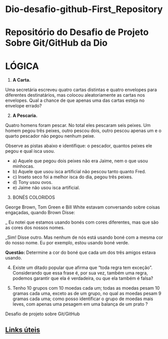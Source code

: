 # Dio-desafio-github-First_Repository<br>
# Repositório do Desafio de Projeto Sobre Git/GitHub da Dio <br>

# LÓGICA

1)	**A Carta.**

Uma secretária escreveu quatro cartas distintas e quatro envelopes para diferentes destinatários, mas colocou aleatoriamente as cartas nos envelopes. 
Qual a chance de que apenas uma das cartas esteja no envelope errado? 

2)	**A Pescaria.**

Quatro homens foram pescar. No total eles pescaram seis peixes. Um homem pegou três peixes, outro pescou dois, outro pescou apenas um e o quarto pescador não pegou nenhum peixe. 

Observe as pistas abaixo e identifique: 
o pescador, quantos peixes ele pegou e qual isca usou.

  * a)	Aquele que pegou dois peixes não era Jaime, nem o que usou minhocas.
  * b)	Aquele que usou isca artificial não pescou tanto quanto Fred.
  * c)	Inseto seco foi a melhor isca do dia, pegou três peixes.
  * d)	Tony usou ovos.
  * e)	Jaime não usou isca artificial.


3)	BONÉS COLORIDOS

George Brown, Tom Green e Bill White estavam conversando sobre coisas engaçadas, quando Brown Disse:

_ Eu notei que estamos usando bonés com cores diferentes, mas que são as cores dos nossos nomes. 

_Sim! Disse outro. Mas nenhum de nós está usando boné com a mesma cor do nosso nome. Eu por exemplo, estou usando boné verde.

**Questão:** Determine a cor do boné que cada um dos três amigos estava usando.  

4)	Existe um ditado popular que afirma que “toda regra tem exceção”. Considerando que essa frase é, por sua vez, também uma regra, podemos garantir que ela é verdadeira, ou que ela também é falsa?

5)	Tenho 10 grupos com 10 moedas cada um; todas as moedas pesam 10 gramas cada uma, exceto as de um grupo, no qual as moedas pesam 9 gramas cada uma; como posso identificar o grupo de moedas mais leves, com apenas uma pesagem em uma balança de um prato ?

Desafio de projeto sobre Git/GitHub
## [Links úteis](https://www.markdownguide.org/getting-started/)
